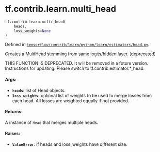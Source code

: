 <div itemscope itemtype="http://developers.google.com/ReferenceObject">
<meta itemprop="name" content="tf.contrib.learn.multi_head" />
<meta itemprop="path" content="Stable" />
</div>

# tf.contrib.learn.multi_head

``` python
tf.contrib.learn.multi_head(
    heads,
    loss_weights=None
)
```



Defined in [`tensorflow/contrib/learn/python/learn/estimators/head.py`](https://www.tensorflow.org/code/tensorflow/contrib/learn/python/learn/estimators/head.py).

Creates a MultiHead stemming from same logits/hidden layer. (deprecated)

THIS FUNCTION IS DEPRECATED. It will be removed in a future version.
Instructions for updating:
Please switch to tf.contrib.estimator.*_head.

#### Args:

* <b>`heads`</b>: list of Head objects.
* <b>`loss_weights`</b>: optional list of weights to be used to merge losses from
      each head. All losses are weighted equally if not provided.


#### Returns:

A instance of `Head` that merges multiple heads.


#### Raises:

* <b>`ValueError`</b>: if heads and loss_weights have different size.